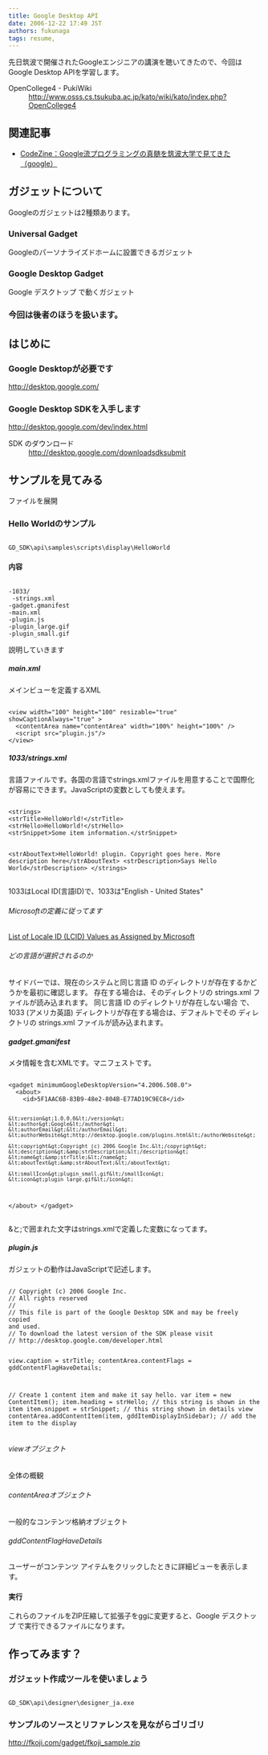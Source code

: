 ```yaml
---
title: Google Desktop API
date: 2006-12-22 17:49 JST
authors: fukunaga
tags: resume, 
---
```

<div><div>

  <div>
    <div>
      <p>先日筑波で開催されたGoogleエンジニアの講演を聴いてきたので、今回はGoogle Desktop APIを学習します。</p>
<dl>
<dt>OpenCollege4 - PukiWiki</dt><dd><a href="http://www.osss.cs.tsukuba.ac.jp/kato/wiki/kato/index.php?OpenCollege4">http://www.osss.cs.tsukuba.ac.jp/kato/wiki/kato/index.php?OpenCollege4</a></dd>
</dl>
    </div>
  </div>

</div>
<!--more-->
<div>
  <h2><a name="l0"> </a>関連記事</h2>
  <div>
    <div>
      <ul>
<li><a href="http://codezine.jp/a/article/aid/804.aspx">CodeZine：Google流プログラミングの真髄を筑波大学で見てきた（google）</a></li>
</ul>
    </div>

  </div>
</div>
<div>
  <h2><a name="l1"> </a>ガジェットについて</h2>
  <div>
    <div>
      <p>Googleのガジェットは2種類あります。</p>
<h3><a name="l2"> </a>Universal Gadget</h3>

<p>Googleのパーソナライズドホームに設置できるガジェット</p>
<h3><a name="l3"> </a>Google Desktop Gadget</h3>
<p>Google デスクトップ で動くガジェット</p>
<h3><a name="l4"> </a>今回は後者のほうを扱います。</h3>
    </div>
  </div>
</div>
<div>
  <h2><a name="l5"> </a>はじめに</h2>

  <div>
    <div>
      <h3><a name="l6"> </a>Google Desktopが必要です</h3>
<p><a href="http://desktop.google.com/">http://desktop.google.com/</a></p>
<h3><a name="l7"> </a>Google Desktop SDKを入手します</h3>
<p><a href="http://desktop.google.com/dev/index.html">http://desktop.google.com/dev/index.html</a></p>
<dl>
<dt>SDK のダウンロード</dt><dd><a href="http://desktop.google.com/downloadsdksubmit">http://desktop.google.com/downloadsdksubmit</a></dd>

</dl>
    </div>
  </div>
</div>
<div>
  <h2><a name="l8"> </a>サンプルを見てみる</h2>
  <div>
    <div>
      <p>ファイルを展開</p>

<h3><a name="l9"> </a>Hello Worldのサンプル</h3>
<pre><code>
GD_SDK\api\samples\scripts\display\HelloWorld
</code></pre>
<h4><a name="l10"> </a>内容</h4>
<pre><code>
-1033/
 -strings.xml
-gadget.gmanifest
-main.xml
-plugin.js
-plugin_large.gif
-plugin_small.gif
</code></pre>
<p>説明していきます</p>
<h5><a name="l11"> </a>main.xml</h5>

<p>メインビューを定義するXML</p>
<pre><code>
&lt;view width="100" height="100" resizable="true" showCaptionAlways="true" &gt;
  &lt;contentArea name="contentArea" width="100%" height="100%" /&gt;
  &lt;script src="plugin.js"/&gt;
&lt;/view&gt;
</code></pre>
<h5><a name="l12"> </a>1033/strings.xml</h5>

<p>言語ファイルです。各国の言語でstrings.xmlファイルを用意することで国際化が容易にできます。JavaScriptの変数としても使えます。</p>
<pre><code>
&lt;strings&gt;
&lt;strTitle&gt;HelloWorld!&lt;/strTitle&gt;
&lt;strHello&gt;HelloWorld!&lt;/strHello&gt;
&lt;strSnippet&gt;Some item information.&lt;/strSnippet&gt;

&lt;strAboutText&gt;HelloWorld! plugin.
Copyright goes here.
More description here&lt;/strAboutText&gt;
&lt;strDescription&gt;Says Hello World&lt;/strDescription&gt;
&lt;/strings&gt;
</code></pre>
<p>1033はLocal ID(言語ID)で、1033は"English - United States"</p>
<h6><a name="l13"> </a>Microsoftの定義に従ってます</h6>
<p><a href="http://www.microsoft.com/globaldev/reference/lcid-all.mspx">List of Locale ID (LCID) Values as Assigned by Microsoft</a></p>

<h6><a name="l14"> </a>どの言語が選択されるのか</h6>
<p>サイドバーでは、現在のシステムと同じ言語 ID のディレクトリが存在するかど
うかを最初に確認します。 存在する場合は、そのディレクトリの strings.xml
ファイルが読み込まれます。 同じ言語 ID のディレクトリが存在しない場合
で、1033 (アメリカ英語) ディレクトリが存在する場合は、デフォルトでその
ディレクトリの strings.xml ファイルが読み込まれます。</p>
<h5><a name="l15"> </a>gadget.gmanifest</h5>
<p>メタ情報を含むXMLです。マニフェストです。</p>
<pre><code>
&lt;gadget minimumGoogleDesktopVersion="4.2006.508.0"&gt;
  &lt;about&gt;
    &lt;id&gt;5F1AAC6B-83B9-48e2-804B-E77AD19C9EC8&lt;/id&gt;

    &lt;version&gt;1.0.0.0&lt;/version&gt;
    &lt;author&gt;Google&lt;/author&gt;
    &lt;authorEmail&gt;&lt;/authorEmail&gt;
    &lt;authorWebsite&gt;http://desktop.google.com/plugins.html&lt;/authorWebsite&gt;

    &lt;copyright&gt;Copyright (c) 2006 Google Inc.&lt;/copyright&gt;
    &lt;description&gt;&amp;strDescription;&lt;/description&gt;
    &lt;name&gt;&amp;strTitle;&lt;/name&gt;
    &lt;aboutText&gt;&amp;strAboutText;&lt;/aboutText&gt;

    &lt;smallIcon&gt;plugin_small.gif&lt;/smallIcon&gt;
    &lt;icon&gt;plugin_large.gif&lt;/icon&gt;
  &lt;/about&gt;
&lt;/gadget&gt;
</code></pre>
<p>&amp;と;で囲まれた文字はstrings.xmlで定義した変数になってます。</p>

<h5><a name="l16"> </a>plugin.js</h5>
<p>ガジェットの動作はJavaScriptで記述します。</p>
<pre><code>
// Copyright (c) 2006 Google Inc.
// All rights reserved
//
// This file is part of the Google Desktop SDK and may be freely copied
and used.
// To download the latest version of the SDK please visit
// http://desktop.google.com/developer.html

view.caption = strTitle;
contentArea.contentFlags = gddContentFlagHaveDetails;

// Create 1 content item and make it say hello.
var item = new ContentItem();
item.heading = strHello;    // this string is shown in the item
item.snippet = strSnippet;  // this string shown in details view
contentArea.addContentItem(item, gddItemDisplayInSidebar); // add the
item to the display
</code></pre>
<h6><a name="l17"> </a>viewオブジェクト</h6>
<p>全体の概観</p>
<h6><a name="l18"> </a>contentAreaオブジェクト</h6>
<p>一般的なコンテンツ格納オブジェクト</p>

<h6><a name="l19"> </a>gddContentFlagHaveDetails</h6>
<p>ユーザーがコンテンツ アイテムをクリックしたときに詳細ビューを表示します。</p>
<h4><a name="l20"> </a>実行</h4>
<p>これらのファイルをZIP圧縮して拡張子をggに変更すると、Google デスクトップ で実行できるファイルになります。</p>
    </div>
  </div>
</div>
<div>
  <h2><a name="l21"> </a>作ってみます？</h2>

  <div>
    <div>
      <h3><a name="l22"> </a>ガジェット作成ツールを使いましょう</h3>
<pre><code>
GD_SDK\api\designer\designer_ja.exe
</code></pre>
<h3><a name="l23"> </a>サンプルのソースとリファレンスを見ながらゴリゴリ</h3>
<p><a href="http://fkoji.com/gadget/fkoji_sample.zip">http://fkoji.com/gadget/fkoji_sample.zip</a></p>
    </div>

  </div>
</div>
</div>